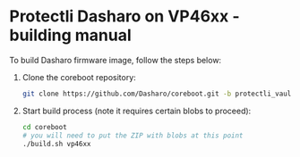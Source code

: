 # Protectli Dasharo on VP46xx - building manual

To build Dasharo firmware image, follow the steps below:

1. Clone the coreboot repository:

    ```bash
    git clone https://github.com/Dasharo/coreboot.git -b protectli_vault_cml/release
    ```

2. Start build process (note it requires certain blobs to proceed):

    ```bash
    cd coreboot
    # you will need to put the ZIP with blobs at this point
    ./build.sh vp46xx
    ```
